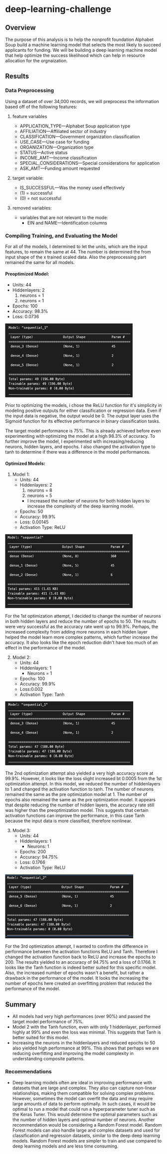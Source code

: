 # deep-learning-challenge

## Overview 
The purpose of this analysis is to help the nonprofit foundation Alphabet Soup build a machine learning model that selects the most likely to succeed applicants for funding. We will be building a deep learning machine model that help optimize the success likelihood which can help in resource allocation for the orgnaization.

## Results
### Data Preprocessing
Using a dataset of over 34,000 records, we will preprocess the information based off of the following features: 

1) feature variables
    - APPLICATION_TYPE—Alphabet Soup application type
    - AFFILIATION—Affiliated sector of industry
    - CLASSIFICATION—Government organization classification
    - USE_CASE—Use case for funding
    - ORGANIZATION—Organization type
    - STATUS—Active status
    - INCOME_AMT—Income classification
    - SPECIAL_CONSIDERATIONS—Special considerations for application
    - ASK_AMT—Funding amount requested

2) target variable:
    - IS_SUCCESSFUL—Was the money used effectively
    - (1) = successful
    - (0) = not successful

3) removed variables:
    - variables that are not relevant to the mode:
        - EIN and NAME—Identification columns


### Compiling Training, and Evaluating the Model 
For all of the models, I determined to let the units, which are the input features, to remain the same at 44. The number is determined the from input shape of the x trained scaled data. Also the preprocessing part remained the same for all models.

#### Preoptimized Model:
- Units: 44
- Hiddenlayers: 2
    1) neurons = 1
    2) neurons = 1
- Epochs: 100
- Accuracy: 98.3%
- Loss: 0.0736

![Alt text](image_results/preoptimized_model.png)

Prior to optimizing the models, i chose the ReLU function for it's simplicity in modeling positive outputs for either classification or regression data. Even if the input data is negative, the output would be 0. The output layer uses the Sigmoid function for its effective performance in binary classification tasks. 

The target model performance is 75%. This is already achieved before even experimenting with optimizing the model at a high 98.3% of accuracy. To further improve the model, I experimented with increasing/reducing neurons, hidden layers, and epochs. I also changed the activation type to tanh to determine if there was a difference in the model performances.

#### Optimized Models: 

1) Model 1: 
    - Units: 44
    - Hiddenlayers: 2
        1) neurons = 8
        2) neurons = 5
        - I increased the number of neurons for both hidden layers to increase the complexity of the deep learning model. 
    - Epochs: 50
    - Accuracy: 99.9%
    - Loss: 0.00145
    - Activation Type: ReLU
      
![Alt text](image_results/Optimization_1.png)

For the 1st optimization attempt, I decided to change the number of neurons in both hidden layers and reduce the number of epochs to 50. The results were very successful as the accuracy rate went up to 99.9%. Perhaps, the increased complexity from adding more neurons in each hidden layer helped the model learn more complex patterns, which further increase the accuracy. It also looks like the epoch reduction didn't have too much of an effect in the performance of the model. 

2) Model 2:
    - Units: 44
    - Hiddenlayers: 1
        - Neurons = 1
    - Epochs: 100
    - Accuracy: 99.9%
    - Loss:0.002
    - Activation Type: Tanh
      
![Alt text](image_results/Optimization_2.png)

The 2nd optimization attempt also yielded a very high accuracy score at 99.9%. However, it looks like the loss slight increased bt 0.0005 from the 1st optimization attempt. In this model, we reduced the number of hiddenlayers to 1 and changed the activation function to tanh. The number of neurons remained the same as the pre optimization model at 1. The number of epochs also remained the same as the pre optimization model. It appears that despite reducing the number of hidden layers, the accuracy rate still was higher than the preoptimization model. This suggests that certain activation functions can improve the performance, in this case Tanh because the input data is more classified, therefore nonlinear. 

3) Model 3:
    - Units: 44
    - Hiddenlayers: 1
        - Neurons: 1
    - Epochs: 200
    - Accuracy: 94.75%
    - Loss: 0.1766
    - Activation Type:  ReLU
      
![Alt text](image_results/Optimization_3.png)

For the 3rd optimization attempt, I wanted to confirm the difference in performance between the activation functions ReLU and Tanh. Therefore I changed the activation function back to ReLU and increase the epochs to 200. The results yielded to an accuracy of 94.75% and a loss of 0.1766. It looks like the Tanh function is indeed better suited for this specific model. Also, the increased number of epochs wasn't a benefit, but rather a drawback in the performance of the model. It looks the increasing the number of epochs here created an overfitting problem that reduced the performance of the model. 


## Summary 
* All models had very high performances (over 90%) and passed the target model performance of 75%.
* Model 2 with the Tanh function, even with only 1 hiddenlayer, performed highly at 99% and even the loss was minimal. This suggests that Tanh is better suited for this model.
* Increasing the neurons in the hiddenlayers and reduced epochs to 50 also yielded high performance at 99%. This shows that perhaps we are reducing overfitting and improving the model complexity in understanding composite patterns. 

### Recommendations 
* Deep learning models often are ideal in improving performance with datasets that are large and complex. They also can capture non-linear relationships, making them compatible for solving complex problems. However, sometimes the model can overfit the data and may require large amounts of data to perform optimally. In such cases, it would be optimal to run a model that could run a hyperparameter tuner such as the Keras Tuner. This would determine the optimal parameters such as the number of hidden layers and optimal number of neurons. Another recommendation would be considering a Random Forest model. Random Forest models can also handle large and complex datasets and used for classification and regression datasets, similar to the deep deep learning models. Random Forest models are simpler to train and use compared to deep learning models and are less time consuming. 
